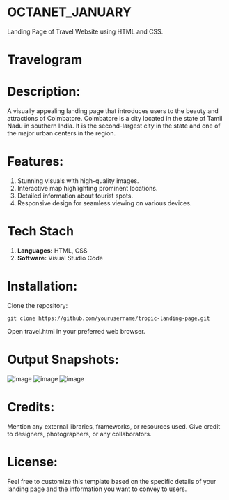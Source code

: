 # OCTANET_JANUARY
Landing Page of Travel Website using HTML and CSS.

# Travelogram

# Description:
A visually appealing landing page that introduces users to the beauty and attractions of Coimbatore. Coimbatore is a city located in the state of Tamil Nadu in southern India. It is the second-largest city in the state and one of the major urban centers in the region.

# Features:

1. Stunning visuals with high-quality images.
2. Interactive map highlighting prominent locations.
3. Detailed information about tourist spots.
4. Responsive design for seamless viewing on various devices.

# Tech Stach

1. **Languages:** HTML, CSS
2. **Software:** Visual Studio Code

# Installation:

Clone the repository:

    git clone https://github.com/yourusername/tropic-landing-page.git
    
Open travel.html in your preferred web browser.

# Output Snapshots:

![image](https://github.com/Sithessh/OCTANET_JANUARY/assets/137713496/9e8638fe-d2bc-4d1b-a67e-00319a807f0c)
![image](https://github.com/Sithessh/OCTANET_JANUARY/assets/137713496/133772ea-504d-473f-9d7f-a642aada241d)
![image](https://github.com/Sithessh/OCTANET_JANUARY/assets/137713496/fa0c25f2-5da4-4550-a8a2-039e699c721c)




# Credits:

Mention any external libraries, frameworks, or resources used. Give credit to designers, photographers, or any collaborators.

# License:

Feel free to customize this template based on the specific details of your landing page and the information you want to convey to users.


